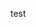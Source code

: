 <style>
.header{
height: 100%;
 background-color: #2D332C;
 color: #FAFCF7;
 margin: 0 0 0 0;
}

.body {
 padding: 0 0 0 0;
}
</style>

test
